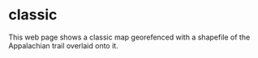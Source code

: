 # classic
This web page shows a classic map georefenced  with a shapefile of the Appalachian trail overlaid onto it.
